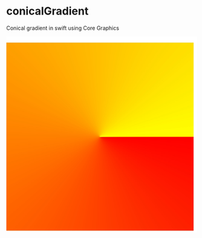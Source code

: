 # conicalGradient
Conical gradient in swift using Core Graphics

![Canonical Gradient](/IMG_1122.jpg)
